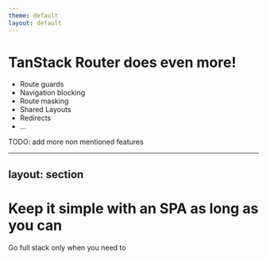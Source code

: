 ```yaml
---
theme: default
layout: default
---
```


# TanStack Router does even more!

- Route guards
- Navigation blocking
- Route masking
- Shared Layouts
- Redirects
- ...

TODO: add more non mentioned features

---
layout: section
---

# Keep it simple with an SPA as long as you can

Go full stack only when you need to